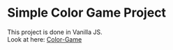 # Simple Color Game Project
This project is done in Vanilla JS.\
Look at here: [Color-Game](https://cristian7x.github.io/color-game/)